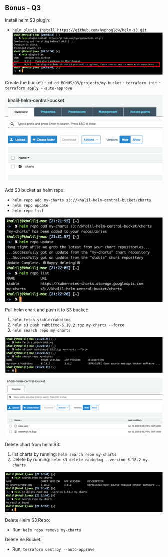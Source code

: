 ## Bonus - Q3

Install helm S3 plugin:
- ```helm plugin install https://github.com/hypnoglow/helm-s3.git```
![](../../images/s3-plugin-1.png)

Create the bucket:
    - ```cd cd BONUS/Q3/projects/my-bucket```
    - ```terraform init```
    - ```terraform apply --auto-approve```
    
![](../../images/helm-1.png)

Add S3 bucket as helm repo:
- ```helm repo add my-charts s3://khalil-helm-central-bucket/charts```
- ```helm repo update```
- ```helm repo list```

![](../../images/helm-2.png)
    
Pull helm chart and push it to S3 bucket:
1. ```helm fetch stable/rabbitmq```
2. ```helm s3 push rabbitmq-6.18.2.tgz my-charts --force```
3. ```helm search repo my-charts```

![](../../images/helm-3.png)

![](../../images/helm-4.png)

Delete chart from helm S3:
1. list charts by running: ```helm search repo my-charts```
2. Delete by running: ```helm s3 delete rabbitmq --version 6.18.2 my-charts```

![](../../images/helm-5.png)

Delete Helm S3 Repo:
- Run: ```helm repo remove my-charts```

Delete Se Bucket:
- Run: ```terraform destroy --auto-approve```
